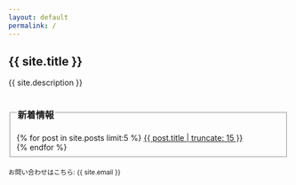 ```yaml
---
layout: default
permalink: /
---
```

## {{ site.title }}
{{ site.description }}
<fieldset>
<legend>
<h3>新着情報</h3>
</legend>
{% for post in site.posts limit:5 %}
<a href="{{ post.url }}">{{ post.title | truncate: 15 }}</a>
<br />
{% endfor %}
</fieldset>
<br />
<small>
お問い合わせはこちら: {{ site.email }}
</small>
